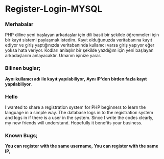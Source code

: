 # Register-Login-MYSQL
### Merhabalar
PHP diline yeni başlayan arkadaşlar için dili basit bir şekilde öğrenmeleri için bir kayıt sistemi paylaşmak istedim. Kayıt olduğunuzda veritabanına kayıt ediyor ve giriş yaptığınızda veritabanında kullanıcı varsa giriş yapıyor eğer yoksa hata veriyor. Kodları anlaşılır bir şekilde yazdığım için yeni başlayan arkadaşlarım anlayacaktır. Umarım işinize yarar.

### Bilinen buglar;
**Aynı kullanıcı adı ile kayıt yapılabiliyor,**
**Aynı IP'den birden fazla kayıt yapılabiliyor.**


### Hello
I wanted to share a registration system for PHP beginners to learn the language in a simple way. The database logs in to the registration system and logs in if there is a user in the system. Since I write the codes clearly, my new friends will understand. Hopefully it benefits your business.

### Known Bugs;
**You can register with the same username,**
**You can register with the same IP,**
